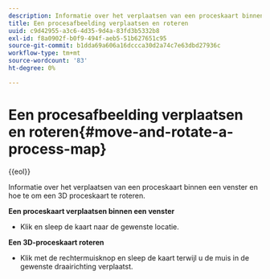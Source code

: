 ```yaml
---
description: Informatie over het verplaatsen van een proceskaart binnen een venster en hoe te om een 3D proceskaart te roteren.
title: Een procesafbeelding verplaatsen en roteren
uuid: c9d42955-a3c6-4d35-9d4a-83fd3b5332b8
exl-id: f8a0902f-b0f9-494f-aeb5-51b627651c95
source-git-commit: b1dda69a606a16dccca30d2a74c7e63dbd27936c
workflow-type: tm+mt
source-wordcount: '83'
ht-degree: 0%

---
```


# Een procesafbeelding verplaatsen en roteren{#move-and-rotate-a-process-map}

{{eol}}

Informatie over het verplaatsen van een proceskaart binnen een venster en hoe te om een 3D proceskaart te roteren.

**Een proceskaart verplaatsen binnen een venster**

* Klik en sleep de kaart naar de gewenste locatie.

**Een 3D-proceskaart roteren**

* Klik met de rechtermuisknop en sleep de kaart terwijl u de muis in de gewenste draairichting verplaatst.
